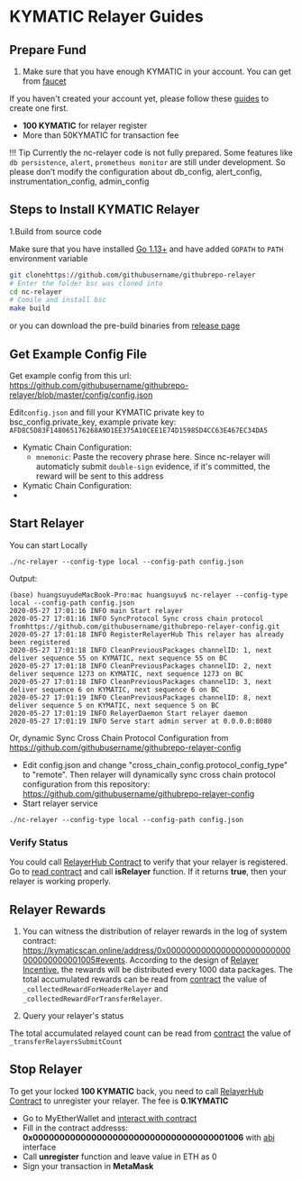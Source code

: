 # KYMATIC Relayer Guides

## Prepare Fund

1. Make sure that you have enough KYMATIC in your account. You can get from [faucet](https://faucet.kymaticscan.online)

If you haven't created your account yet, please follow these [guides](../wallet/metamask.md) to create one first.

* **100 KYMATIC** for relayer register
* More than 50KYMATIC for transaction fee

!!! Tip
		Currently the nc-relayer code is not fully prepared. Some features like `db persistence`, `alert`, `prometheus monitor` are still under development. So please don’t modify the configuration about db_config, alert_config, instrumentation_config, admin_config

## Steps to Install KYMATIC Relayer

1.Build from source code

Make sure that you have installed [Go 1.13+](https://golang.org/doc/install) and have added `GOPATH` to `PATH` environment variable

```bash
git clonehttps://github.com/githubusername/githubrepo-relayer
# Enter the folder bsc was cloned into
cd nc-relayer
# Comile and install bsc
make build
```

or you can download the pre-build binaries from [release page](https://github.com/githubusername/githubrepo-relayer/releases/tag/v1.1.0)

## Get Example Config File
Get example config from this url: <https://github.com/githubusername/githubrepo-relayer/blob/master/config/config.json>

Edit`config.json` and fill your KYMATIC private key to bsc_config.private_key, example private key: `AFD8C5D83F148065176268A9D1EE375A10CEE1E74D15985D4CC63E467EC34DA5`

* Kymatic Chain Configuration:
	* `mnemonic`: Paste the recovery phrase here. Since nc-relayer will automaticly submit `double-sign` evidence, if it's committed, the reward will be sent to this address
* Kymatic Chain Configuration:
*

## Start Relayer

You can start Locally

```shell
./nc-relayer --config-type local --config-path config.json
```

Output:

```
(base) huangsuyudeMacBook-Pro:mac huangsuyu$ nc-relayer --config-type local --config-path config.json
2020-05-27 17:01:16 INFO main Start relayer
2020-05-27 17:01:16 INFO SyncProtocol Sync cross chain protocol fromhttps://github.com/githubusername/githubrepo-relayer-config.git
2020-05-27 17:01:18 INFO RegisterRelayerHub This relayer has already been registered
2020-05-27 17:01:18 INFO CleanPreviousPackages channelID: 1, next deliver sequence 55 on KYMATIC, next sequence 55 on BC
2020-05-27 17:01:18 INFO CleanPreviousPackages channelID: 2, next deliver sequence 1273 on KYMATIC, next sequence 1273 on BC
2020-05-27 17:01:18 INFO CleanPreviousPackages channelID: 3, next deliver sequence 6 on KYMATIC, next sequence 6 on BC
2020-05-27 17:01:19 INFO CleanPreviousPackages channelID: 8, next deliver sequence 5 on KYMATIC, next sequence 5 on BC
2020-05-27 17:01:19 INFO RelayerDaemon Start relayer daemon
2020-05-27 17:01:19 INFO Serve start admin server at 0.0.0.0:8080
```

Or, dynamic Sync Cross Chain Protocol Configuration from <https://github.com/githubusername/githubrepo-relayer-config>

* Edit config.json and change "cross_chain_config.protocol_config_type" to "remote". Then relayer will dynamically sync cross chain protocol configuration from this repository: <https://github.com/githubusername/githubrepo-relayer-config>
* Start relayer service

```shell
./nc-relayer --config-type local --config-path config.json
```

### Verify Status

You could call [RelayerHub Contract](https://kymaticscan.online/address/0x0000000000000000000000000000000000001006) to verify that your relayer is registered. Go to [read contract](https://kymaticscan.online/address/0x0000000000000000000000000000000000001006#readContract) and call **isRelayer** function. If it returns **true**, then your relayer is working properly.


## Relayer Rewards

1. You can witness the distribution of relayer rewards in the log of system contract:  <https://kymaticscan.online/address/0x0000000000000000000000000000000000001005#events>. According to the design of [Relayer Incentive](../guides/concepts/incentives.md), the rewards will be distributed every 1000 data packages. The total accumulated rewards can be read from [contract](https://kymaticscan.online/address/0x0000000000000000000000000000000000001005#readContract) the value of `_collectedRewardForHeaderRelayer` and `_collectedRewardForTransferRelayer`.

2. Query your relayer's status

The total accumulated relayed count can be read from [contract](https://kymaticscan.online/address/0x0000000000000000000000000000000000001005#readContract) the value of `_transferRelayersSubmitCount`


## Stop Relayer

To get your locked **100 KYMATIC** back, you need to call [RelayerHub Contract](https://kymaticscan.online/address/0x0000000000000000000000000000000000001006) to unregister your relayer. The fee is **0.1KYMATIC**

* Go to MyEtherWallet and [interact with contract](https://www.myetherwallet.com/interface/interact-with-contract)
* Fill in the contract addresss: **0x0000000000000000000000000000000000001006** with [abi](../system-smart-contract/relayerhub.abi) interface
* Call **unregister** function and leave value in ETH as 0
* Sign your transaction in **MetaMask**
